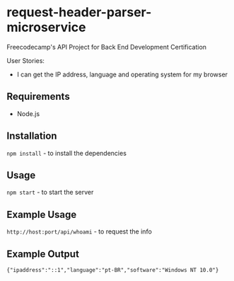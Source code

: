 # request-header-parser-microservice
Freecodecamp's API Project for Back End Development Certification

User Stories:

- I can get the IP address, language and operating system for my browser

## Requirements
* Node.js

## Installation
`npm install` - to install the dependencies

## Usage
`npm start` - to start the server

## Example Usage
`http://host:port/api/whoami` - to request the info

## Example Output
`{"ipaddress":"::1","language":"pt-BR","software":"Windows NT 10.0"}`
